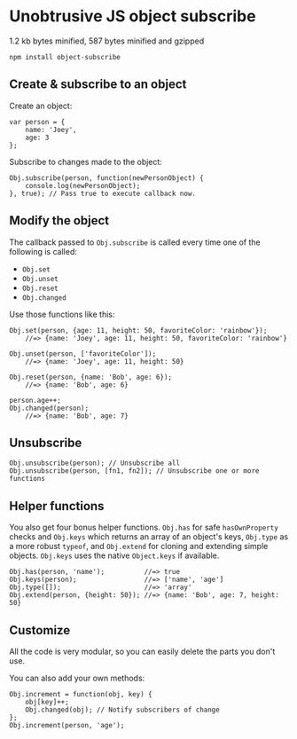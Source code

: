 Unobtrusive JS object subscribe
===============================

1.2 kb bytes minified, 587 bytes minified and gzipped
```
npm install object-subscribe
```


## Create & subscribe to an object

Create an object:
```
var person = {
	name: 'Joey',
	age: 3
};
```

Subscribe to changes made to the object:
```
Obj.subscribe(person, function(newPersonObject) {
	console.log(newPersonObject);
}, true); // Pass true to execute callback now.
```


## Modify the object

The callback passed to `Obj.subscribe` is called every time one of the following is called:

 - `Obj.set`
 - `Obj.unset`
 - `Obj.reset`
 - `Obj.changed`

Use those functions like this:
```
Obj.set(person, {age: 11, height: 50, favoriteColor: 'rainbow'});
	//=> {name: 'Joey', age: 11, height: 50, favoriteColor: 'rainbow'}

Obj.unset(person, ['favoriteColor']);
	//=> {name: 'Joey', age: 11, height: 50}

Obj.reset(person, {name: 'Bob', age: 6});
	//=> {name: 'Bob', age: 6}

person.age++;
Obj.changed(person);
	//=> {name: 'Bob', age: 7}
```


## Unsubscribe

```
Obj.unsubscribe(person); // Unsubscribe all
Obj.unsubscribe(person, [fn1, fn2]); // Unsubscribe one or more functions
```


## Helper functions

You also get four bonus helper functions. `Obj.has` for safe `hasOwnProperty` checks and `Obj.keys` which returns an array of an object's keys, `Obj.type` as a more robust `typeof`, and `Obj.extend` for cloning and extending simple objects. `Obj.keys` uses the native `Object.keys` if available.
```
Obj.has(person, 'name');          //=> true
Obj.keys(person);                 //=> ['name', 'age']
Obj.type([]);                     //=> 'array'
Obj.extend(person, {height: 50}); //=> {name: 'Bob', age: 7, height: 50}
```


## Customize

All the code is very modular, so you can easily delete the parts you don't use.

You can also add your own methods:
```
Obj.increment = function(obj, key) {
	obj[key]++;
	Obj.changed(obj); // Notify subscribers of change
};
Obj.increment(person, 'age');
```
